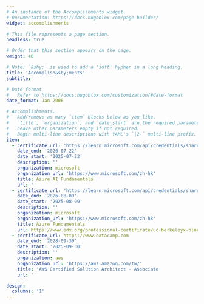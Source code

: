 ```yaml
---
# An instance of the Accomplishments widget.
# Documentation: https://docs.hugoblox.com/page-builder/
widget: accomplishments

# This file represents a page section.
headless: true

# Order that this section appears on the page.
weight: 40

# Note: `&shy;` is used to add a 'soft' hyphen in a long heading.
title: 'Accomplish&shy;ments'
subtitle:

# Date format
#   Refer to https://docs.hugoblox.com/customization/#date-format
date_format: Jan 2006

# Accomplishments.
#   Add/remove as many `item` blocks below as you like.
#   `title`, `organization`, and `date_start` are the required parameters.
#   Leave other parameters empty if not required.
#   Begin multi-line descriptions with YAML's `|2-` multi-line prefix.
item:
  - certificate_url: 'https://learn.microsoft.com/api/credentials/share/zh-hk/SamWuKaCheong-6948/BD3199E500D69E6E?sharingId=15EA9F39E6BF8FB4'
    date_end: '2026-07-22'
    date_start: '2025-07-22'
    description: ''
    organization: microsoft
    organization_url: 'https://www.microsoft.com/zh-hk'
    title: Azure AI Fundamentals
    url: ''
  - certificate_url: 'https://learn.microsoft.com/api/credentials/share/zh-hk/SamWuKaCheong-6948/ABA2B0E3AACFA965?sharingId=15EA9F39E6BF8FB4'
    date_end: '2026-08-09'
    date_start: '2025-08-09'
    description: ''
    organization: microsoft
    organization_url: 'https://www.microsoft.com/zh-hk'
    title: Azure Fundamentals
    url: https://www.edx.org/professional-certificate/uc-berkeleyx-blockchain-fundamentals
  - certificate_url: https://www.datacamp.com
    date_end: '2028-09-30'
    date_start: '2025-09-30'
    description: ''
    organization: aws
    organization_url: 'https://aws.amazon.com/tw/'
    title: 'AWS Certified Solution Architect - Associate'
    url: ''

design:
  columns: '1'
---
```

